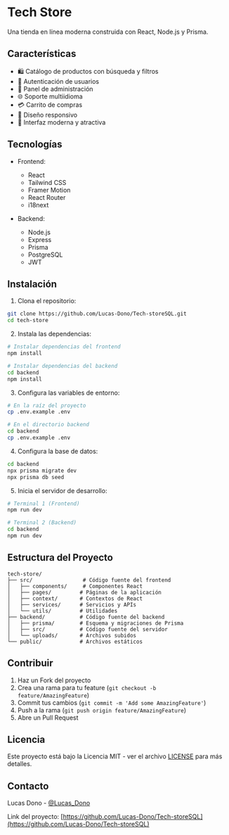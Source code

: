 # Tech Store

Una tienda en línea moderna construida con React, Node.js y Prisma.

## Características

- 🛍️ Catálogo de productos con búsqueda y filtros
- 🔐 Autenticación de usuarios
- 👤 Panel de administración
- 🌐 Soporte multiidioma
- 💳 Carrito de compras
- 📱 Diseño responsivo
- 🎨 Interfaz moderna y atractiva

## Tecnologías

- Frontend:
  - React
  - Tailwind CSS
  - Framer Motion
  - React Router
  - i18next

- Backend:
  - Node.js
  - Express
  - Prisma
  - PostgreSQL
  - JWT

## Instalación

1. Clona el repositorio:
```bash
git clone https://github.com/Lucas-Dono/Tech-storeSQL.git
cd tech-store
```

2. Instala las dependencias:
```bash
# Instalar dependencias del frontend
npm install

# Instalar dependencias del backend
cd backend
npm install
```

3. Configura las variables de entorno:
```bash
# En la raíz del proyecto
cp .env.example .env

# En el directorio backend
cd backend
cp .env.example .env
```

4. Configura la base de datos:
```bash
cd backend
npx prisma migrate dev
npx prisma db seed
```

5. Inicia el servidor de desarrollo:
```bash
# Terminal 1 (Frontend)
npm run dev

# Terminal 2 (Backend)
cd backend
npm run dev
```

## Estructura del Proyecto

```
tech-store/
├── src/                # Código fuente del frontend
│   ├── components/     # Componentes React
│   ├── pages/         # Páginas de la aplicación
│   ├── context/       # Contextos de React
│   ├── services/      # Servicios y APIs
│   └── utils/         # Utilidades
├── backend/           # Código fuente del backend
│   ├── prisma/        # Esquema y migraciones de Prisma
│   ├── src/           # Código fuente del servidor
│   └── uploads/       # Archivos subidos
└── public/            # Archivos estáticos
```

## Contribuir

1. Haz un Fork del proyecto
2. Crea una rama para tu feature (`git checkout -b feature/AmazingFeature`)
3. Commit tus cambios (`git commit -m 'Add some AmazingFeature'`)
4. Push a la rama (`git push origin feature/AmazingFeature`)
5. Abre un Pull Request

## Licencia

Este proyecto está bajo la Licencia MIT - ver el archivo [LICENSE](LICENSE) para más detalles.

## Contacto

Lucas Dono - [@Lucas_Dono](https://github.com/Lucas-Dono)

Link del proyecto: [https://github.com/Lucas-Dono/Tech-storeSQL](https://github.com/Lucas-Dono/Tech-storeSQL) 